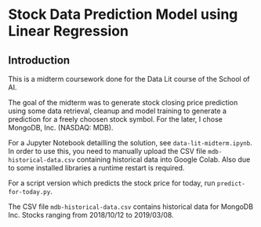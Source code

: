 # Stock Data Prediction Model using Linear Regression

## Introduction

This is a midterm coursework done for the Data Lit course of the School of AI.

The goal of the midterm was to generate stock closing price prediction using some data retrieval, cleanup and model training to generate a prediction for a freely choosen stock symbol. For the later, I chose MongoDB, Inc. (NASDAQ: MDB).

For a Jupyter Notebook detailling the solution, see `data-lit-midterm.ipynb`. In order to use this, you need to manually upload the CSV file `mdb-historical-data.csv` containing historical data into Google Colab. Also due to some installed libraries a runtime restart is required.

For a script version which predicts the stock price for today, run `predict-for-today.py`.

The CSV file `mdb-historical-data.csv` contains historical data for MongoDB Inc. Stocks ranging from 2018/10/12 to 2019/03/08.